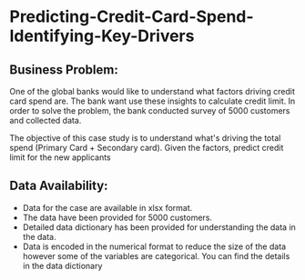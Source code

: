 # Predicting-Credit-Card-Spend-Identifying-Key-Drivers

## Business Problem:
One of the global banks would like to understand what factors driving credit card spend are. The
bank want use these insights to calculate credit limit. In order to solve the problem, the bank
conducted survey of 5000 customers and collected data. 

The objective of this case study is to understand what's driving the total spend (Primary Card +
Secondary card). Given the factors, predict credit limit for the new applicants

## Data Availability:

- Data for the case are available in xlsx format.
- The data have been provided for 5000 customers.
- Detailed data dictionary has been provided for understanding the data in the data.
- Data is encoded in the numerical format to reduce the size of the data however some of the
variables are categorical. You can find the details in the data dictionary
